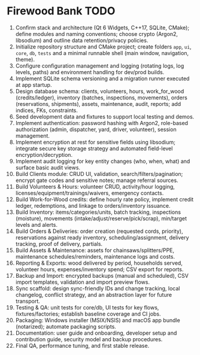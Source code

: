 ﻿# Firewood Bank  TODO

1. Confirm stack and architecture (Qt 6 Widgets, C++17, SQLite, CMake); define modules and naming conventions; choose crypto (Argon2, libsodium) and outline data retention/privacy policies.
2. Initialize repository structure and CMake project; create folders `app`, `ui`, `core`, `db`, `tests` and a minimal runnable shell (main window, navigation, theme).
3. Configure configuration management and logging (rotating logs, log levels, paths) and environment handling for dev/prod builds.
4. Implement SQLite schema versioning and a migration runner executed at app startup.
5. Design database schema: clients, volunteers, hours, work_for_wood (credits/ledger), inventory (batches, inspections, movements), orders (reservations, shipments), assets, maintenance, audit, reports; add indices, FKs, constraints.
6. Seed development data and fixtures to support local testing and demos.
7. Implement authentication: password hashing with Argon2, role-based authorization (admin, dispatcher, yard, driver, volunteer), session management.
8. Implement encryption at rest for sensitive fields using libsodium; integrate secure key storage strategy and automated field-level encryption/decryption.
9. Implement audit logging for key entity changes (who, when, what) and surface basic audit views.
10. Build Clients module: CRUD UI, validation, search/filters/pagination; encrypt gate codes and sensitive notes; manage referral sources.
11. Build Volunteers & Hours: volunteer CRUD, activity/hour logging, licenses/equipment/trainings/waivers, emergency contacts.
12. Build Work-for-Wood credits: define hourly rate policy, implement credit ledger, redemptions, and linkage to orders/inventory issuance.
13. Build Inventory: items/categories/units, batch tracking, inspections (moisture), movements (intake/adjust/reserve/pick/scrap), min/target levels and alerts.
14. Build Orders & Deliveries: order creation (requested cords, priority), reservations against ready inventory, scheduling/assignment, delivery tracking, proof of delivery, partials.
15. Build Assets & Maintenance: assets for chainsaws/splitters/PPE, maintenance schedules/reminders, maintenance logs and costs.
16. Reporting & Exports: wood delivered by period, households served, volunteer hours, expenses/inventory spend; CSV export for reports.
17. Backup and Import: encrypted backups (manual and scheduled), CSV import templates, validation and import preview flows.
18. Sync scaffold: design sync-friendly IDs and change tracking, local changelog, conflict strategy, and an abstraction layer for future transport.
19. Testing & QA: unit tests for core/db, UI tests for key flows, fixtures/factories; establish baseline coverage and CI jobs.
20. Packaging: Windows installer (MSIX/NSIS) and macOS app bundle (notarized); automate packaging scripts.
21. Documentation: user guide and onboarding, developer setup and contribution guide, security model and backup procedures.
22. Final QA, performance tuning, and first stable release.
